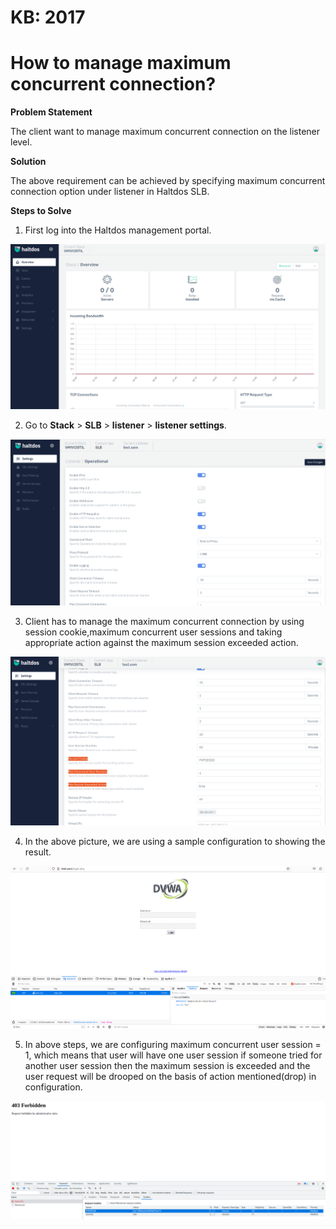# KB: 2017

# How to manage maximum concurrent connection?

**Problem Statement**

The client want to manage maximum concurrent connection on the listener level.

**Solution**

The above requirement can be achieved by specifying maximum concurrent connection option under listener in Haltdos SLB.

**Steps to Solve**

1. First log into the Haltdos management portal.

![](/img/adc/kb/v2/overview_kb_2017_1.png)

2. Go to **Stack** > **SLB** > **listener** > **listener settings**.

![](/img/adc/kb/v2/settings_kb_2017_2.png)

3. Client has to manage the maximum concurrent connection by using  session cookie,maximum concurrent user sessions and taking appropriate action against the maximum session exceeded action.

![](/img/adc/kb/v2/settings_kb_2017_3.png)

4. In the above picture, we are using a sample configuration to showing the result.

![](/img/adc/kb/v2/browser_kb_2017_4.png)

5. In above steps, we are configuring maximum concurrent user session = 1, which means that user will have one user session if someone tried for another user session then the maximum session is exceeded and the user request will be drooped on the basis of action mentioned(drop) in configuration.

![](/img/adc/kb/adc17.5.png)